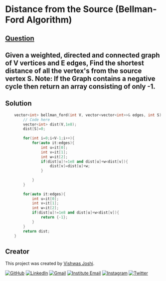 # Distance from the Source (Bellman-Ford Algorithm)


## [Question](https://practice.geeksforgeeks.org/problems/distance-from-the-source-bellman-ford-algorithm/0?fbclid=IwAR2_lL0T84DnciLyzMTQuVTMBOi82nTWNLuXjUgahnrtBgkphKiYk6xcyJU)
Given a weighted, directed and connected graph of V vertices and E edges, Find the shortest distance of all the vertex's from the source vertex S.
Note: If the Graph contains a negative cycle then return an array consisting of only -1.
---

## Solution

```cpp
    vector<int> bellman_ford(int V, vector<vector<int>>& edges, int S) {
        // Code here
        vector<int> dist(V,1e8);
        dist[S]=0;
        
        for(int i=0;i<V-1;i++){
            for(auto it:edges){
                int u=it[0];
                int v=it[1];
                int w=it[2];
                if(dist[u]!=1e8 and dist[u]+w<dist[v]){
                    dist[v]=dist[u]+w;
                }
                
            }
        }
        
        for(auto it:edges){
            int u=it[0];
            int v=it[1];
            int w=it[2];
            if(dist[u]!=1e8 and dist[u]+w<dist[v]){
                return {-1};
            }
        }
        return dist;
    }
```
## Creator

This project was created by [Vishwas Joshi](https://github.com/vishwasjoshi2019).


[![GitHub](https://img.shields.io/badge/GitHub-%40vishwasjoshi2019-blue)](https://github.com/vishwasjoshi2019)
[![LinkedIn](https://img.shields.io/badge/LinkedIn-%40vishwasjoshi2019-blue)](https://www.linkedin.com/in/vishwasjoshi2019/)
[![Gmail](https://img.shields.io/badge/Gmail-vishwasjoshi2019%40gmail.com-red)](mailto:vishwasjoshi2019@gmail.com)
[![Institute Email](https://img.shields.io/badge/Institute%20Email-vishwas.j%40iitgn.ac.in-red)](mailto:vishwas.j@iitgn.ac.in)
[![Instagram](https://img.shields.io/badge/Instagram-%40cursed__geek-orange)](https://www.instagram.com/cursed_geek/)
[![Twitter](https://img.shields.io/badge/Twitter-%40Vishwas79116150-blue)](https://twitter.com/Vishwas79116150)


